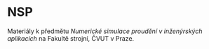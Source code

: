 # NSP

Materiály k předmětu *Numerické simulace proudění v inženýrských aplikacích*
na Fakultě strojní, ČVUT v Praze.

